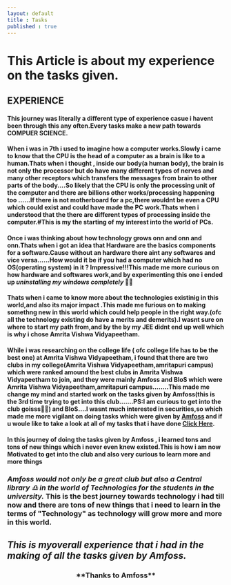 ```yaml
---
layout: default
title : Tasks
published : true
---
```

# This Article is about my experience on the tasks given.

## EXPERIENCE
#### This journey was literally a different type of experience casue i havent been through this any often.Every tasks make a new path towards COMPUER SCIENCE.
#### When i was in 7th i used to imagine how a computer works.Slowly i came to know that the CPU is the head of a computer as a brain is like to a human.Thats when i thought , inside our body(a human body), the brain is not only the processor but do have many different types of nerves and many other receptors which transfers the messages from brain to other parts of the body....So likely that the CPU is only the processing unit of the computer and there are billions other works/processing happening too ......If there is not motherboard for a pc,there wouldnt be even a CPU which could exist and could have made the PC work.Thats when i understood that the there are different types of processing inside the computer.#This is my the starting of my interest into the world of PCs.
#### Once i was thinking about how technology grows onn and onn and onn.Thats when i got an idea that Hardware are the basics components for a software.Cause without an hardware there aint any softwares and vice versa......How would it be if you had a computer which had no OS(operating system) in it ? Impressive!!!This made me more curious on how hardware and softwares work,and by experimenting this one i ended up *uninstalling my windows completely* 🤭🤭
#### Thats when i came to know more about the technologies existinig in this world,and also its major impact .This made me furious on to making somethng new in this world which could help people in the right way.(ofc all the technology existing do have a merits and demerits).I wasnt sure on where to start my path from,and by the by my JEE didnt end up well which is why i chose Amrita Vishwa Vidyapeetham.
#### While i was researching on the college life ( ofc college life has to be the best one) at Amrita Vishwa Vidyapeetham, i found that there are two clubs in my college(Amrita Vishwa Vidyapeetham,amritapuri campus)  which were ranked amound the best clubs in Amrita Vishwa Vidyapeetham to join, and they were mainly Amfoss and BIoS which were Amrita Vishwa Vidyapeetham,amritapuri campus........This made me change my mind and started work on the tasks given by Amfoss(this is the 3rd time trying to get into this club.......PS:I am curious to get into the club goisss🤭🤭) and BIoS....I wasnt much interested in securities,so which made me more vigilant on doing tasks  which were given by [Amfoss](https://github.com/amfoss) and if u woule like to take a look at all of my tasks that i have done [Click Here](https://github.com/rakshith6404/amfoss-tasks).
#### In this journey of doing the tasks given by Amfoss , i learned tons and tons of new things which i never even knew existed.This is how i am now Motivated to get into the club and also very curious to learn more and more things 
### *Amfoss would not only be a great club but also a Central library ♎ in the world of Technologies for the students in the university.* This is the best journey towards technology i had till now and there are tons of new things that i need to learn in the terms of "Technology" as technology will grow more and more in this world.
## *This is myoverall experience that i had in the making of all the tasks given by Amfoss.* 
<div align ="center"><h3>                                                               **Thanks to Amfoss**   </h3>
